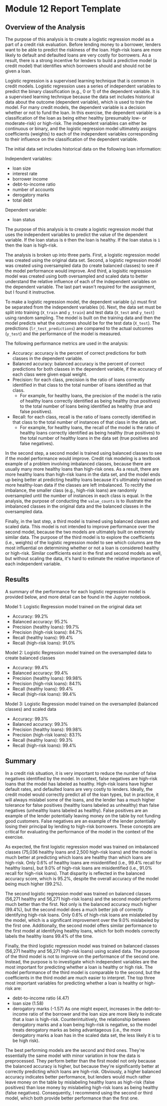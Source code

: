 # Module 12 Report Template

## Overview of the Analysis

The purpose of this analysis is to create a logistic regression model as a part of a credit risk evaluation.  Before lending money to a borrower, lenders want to be able to predict the riskiness of the loan.  High-risk loans are more likely to default and defaulted loans are very costly for borrowers.  As a result, there is a strong incentive for lenders to build a predictive model (a credit model) that identifies which borrowers should and should not be given a loan.

Logistic regression is a supervised learning technique that is common in credit models.  Logistic regression uses a series of independent variables to predict the binary classification (e.g., 0 or 1) of the dependent variable.  It is a supervised learning technique because the data set includes historical data about the outcome (dependent variable), which is used to train the model.  For many credit models, the dependent variable is a decision whether or not to fund the loan.  In this exercise, the dependent variable is a classification of the loan as being either healthy (presumably low- or moderate-risk) or high-risk.  The independent variables can either be continuous or binary, and the logistic regression model ultimately assigns coefficients (weights) to each of the independent variables corresponding to their influence on the classification of the dependent variable.

The initial data set includes historical data on the following loan information:

  Independent variables:
  - loan size
  - interest rate
  - borrower income
  - debt-to-income ratio
  - number of accounts
  - derogatory marks
  - total debt

  Dependent variable:
  - loan status

The purpose of this analysis is to create a logistic regression model that uses the independent variables to predict the value of the dependent variable.  If the loan status is `0` then the loan is healthy.  If the loan status is `1` then the loan is high-risk.

The analysis is broken up into three parts.  First, a logistic regression model was created using the original data set.  Second, a logistic regression model was created using oversampled data (to create balanced classes) to see if the model performance would improve.  And third, a logisitic regression model was created using both oversampled and scaled data to better understand the relative influence of each of the independent variables on the dependent variable.  The last part wasn't required for the assignment, but I found it instructive.

To make a logistic regression model, the dependent variable (`y`) must first be separated from the independent variables (`X`).  Next, the data set must be split into training (`X_train` and `y_train`) and test data (`X_test` and `y_test`) using random sampling.  The model is built on the training data and then the model predicts what the outcomes should be for the test data (`X_test`).  The predictions (`lr_test_predictions`) are compared to the actual outcomes (`y_test`) and the performance of the model is measured.

The following performance metrics are used in the analysis:
- Accuracy: accuracy is the percent of correct predictions for both classes in the dependent variable.
- Balanced accuracy: balanced accuracy is the percent of correct predictions for both classes in the dependent variable, if the accuracy of each class were given equal weight.
- Precision: for each class, precision is the ratio of loans correctly identified in that class to the total number of loans identified as that class.
  - For example, for healthy loans, the precision of the model is the ratio of healthy loans correctly identified as being healthy (true positives) to the total number of loans being identified as healthy (true and false positives).
- Recall: for each class, recall is the ratio of loans correctly identified in that class to the total number of instances of that class in the data set.
  - For example, for healthy loans, the recall of the model is the ratio of healthy loans correctly identified as being healthy (true positives) to the total number of healthy loans in the data set (true positives and false negatives).

In the second step, a second model is trained using balanced classes to see if the model performance would improve.  Credit risk modeling is a textbook example of a problem involving imbalanced classes, because there are usually many more healthy loans than high-risk ones.  As a result, there are more healthy loans than high-risk loans in the data set, and the model ends up being better at predicting healthy loans because it's ultimately trained on more healthy-loan data if the classes are left imbalanced.  To rectify the imbalance, the smaller class (e.g., high-risk loans) are randomly oversampled until the number of instances in each class is equal.  In the analysis, the purpose of conducting the `value_counts` is to illustrate the imbalanced classes in the original data and the balanced classes in the oversampled data.

Finally, in the last step, a third model is trained using balanced classes and scaled data.  This model is not intended to improve performance over the second model, because the two models are ultimately built on extremely similar data.  The purpose of the third model is to explore the coefficients (i.e., weights) of the logistic regression model to see which columns are the most influential on determining whether or not a loan is considered healthy or high-risk.  Similar coefficients exist in the first and second models as well, but without scaling the data, it's hard to estimate the relative importance of each independent variable.

## Results

A summary of the performance for each logistic regression model is provided below, and more detail can be found in the Jupyter notebook.

Model 1: Logistic Regression model trained on the original data set
- Accuracy: 99.2%
- Balanced accuracy: 95.2%
- Precision (healthy loans): 99.7%
- Precision (high-risk loans): 84.7%
- Recall (healthy loans): 99.4%
- Recall (high-risk loans): 91.0%

Model 2: Logistic Regression model trained on the oversampled data to create balanced classes
- Accuracy: 99.4%
- Balanced accuracy: 99.4%
- Precision (healthy loans): 99.98%
- Precision (high-risk loans): 84.1%
- Recall (healthy loans): 99.4%
- Recall (high-risk loans): 99.4%

Model 3: Logistic Regression model trained on the oversampled (balanced classes) and scaled data
- Accuracy: 99.3%
- Balanced accuracy: 99.3%
- Precision (healthy loans): 99.98%
- Precision (high-risk loans): 83.1%
- Recall (healthy loans): 99.3%
- Recall (high-risk loans): 99.4%

## Summary

In a credit risk situation, it is very important to reduce the number of false negatives identified by the model.  In context, false negatives are high-risk loans that the model has labeled as healthy.  High-risk loans have higher default rates, and defaulted loans are very costly to lenders.  Ideally, the credit model would correctly predict all of the loan types, but in practice, it will always mislabel some of the loans, and the lender has a much higher tolerance for false positives (healthy loans labeled as unhealthy) than false negatives (unhealthy loans labeled as healthy).  False positives are an example of the lender potentially leaving money on the table by not funding good customers.  False negatives are an example of the lender potentially losing their principal by lending to high-risk borrowers.  These concepts are critical for evaluating the performance of the model in the context of the exercise.

As expected, the first logistic regression model was trained on imbalanced classes (75,036 healthy loans and 2,500 high-risk loans) and the model is much better at predicting which loans are healthy than which loans are high-risk.  Only 0.6% of healthy loans are misidentified (i.e., 99.4% recall for healthy loans), but 9.0% of high-risk loans are misidentified (i.e., 91.0% recall for high-risk loans).  That disparity is reflected in the balanced accuracy score, which is 95.2%, despite the overall accuracy of the model being much higher (99.2%).

The second logistic regression model was trained on balanced classes (56,271 healthy and 56,271 high-risk loans) and the second model performs much better than the first.  Not only is the balanced accuracy much higher (99.4%), but the second model does a much better job of correctly identifying high-risk loans.  Only 0.6% of high-risk loans are mislabeled by the model, which is a significant improvement over the 9.0% mislabeled by the first one.  Additionally, the second model offers similar performance to the first model at identifying healthy loans, which for both models correctly labels the healthy loans 99.4% of the time.

Finally, the third logistic regression model was trained on balanced classes (56,271 healthy and 56,271 high-risk loans) using scaled data.  The purpose of the third model is not to improve on the performance of the second one.  Instead, the purpose is to investigate which independent variables are the most important for predicting whether a loan is healthy or high risk.  The model performance of the third model is comparable to the second, but the coefficients in the third model are much easier to interpret.  The top three most important variables for predicting whether a loan is healthy or high-risk are:
- debt-to-income ratio (4.47)
- loan size (1.58)
- derogatory marks (-1.57)
As one might expect, increases in the debt-to-income ratio of the borrower and the loan size are more likely to indicate that a loan is high-risk.  Counterintuitively, the relationship between derogatory marks and a loan being high-risk is negative, so the model treats derogatory marks as being advantageous (i.e., the more derogatory marks a loan has in the scaled data set, the less likely it is to be high risk).

The best performing models are the second and third ones.  They're essentially the same model with minor variation in how the data is preprocessed.  They perform better than the first model not only because the balanced accuracy is higher, but because they're significantly better at correctly predicting which loans are high-risk.  Obviously, a higher balanced accuracy indicates better performance, but lenders would much rather leave money on the table by mislabeling healthy loans as high-risk (false positives) than lose money by mislabeling high-risk loans as being healthy (false negatives).  Consequently, I recommend using the second or third model, which both provide better performance than the first one.